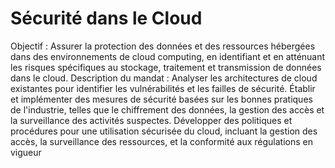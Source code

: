 # Sécurité dans le Cloud
Objectif : Assurer la protection des données et des ressources hébergées dans des environnements de
cloud computing, en identifiant et en atténuant les risques spécifiques au stockage, traitement et
transmission de données dans le cloud.
Description du mandat : Analyser les architectures de cloud existantes pour identifier les vulnérabilités
et les failles de sécurité. Établir et implémenter des mesures de sécurité basées sur les bonnes
pratiques de l'industrie, telles que le chiffrement des données, la gestion des accès et la surveillance
des activités suspectes. Développer des politiques et procédures pour une utilisation sécurisée du
cloud, incluant la gestion des accès, la surveillance des ressources, et la conformité aux régulations en
vigueur
